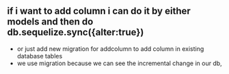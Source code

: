 ## if i want to add column i can do it by either models and then do db.sequelize.sync({alter:true})
- or just add new migration for addcolumn to add column in existing database tables
- we use migration because we can see the incremental change in our db,